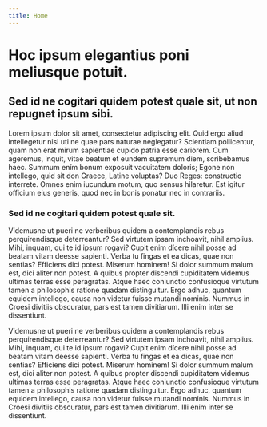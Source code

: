 ```yaml
---
title: Home
---
```


# Hoc ipsum elegantius poni meliusque potuit.
## Sed id ne cogitari quidem potest quale sit, ut non repugnet ipsum sibi.
   
Lorem ipsum dolor sit amet, consectetur adipiscing elit. Quid ergo aliud intellegetur nisi uti ne quae pars naturae neglegatur? Scientiam pollicentur, quam non erat mirum sapientiae cupido patria esse cariorem. Cum ageremus, inquit, vitae beatum et eundem supremum diem, scribebamus haec. Summum ením bonum exposuit vacuitatem doloris; Egone non intellego, quid sit don Graece, Latine voluptas? Duo Reges: constructio interrete. Omnes enim iucundum motum, quo sensus hilaretur. Est igitur officium eius generis, quod nec in bonis ponatur nec in contrariis.

### Sed id ne cogitari quidem potest quale sit.

Videmusne ut pueri ne verberibus quidem a contemplandis rebus perquirendisque deterreantur? Sed virtutem ipsam inchoavit, nihil amplius. Mihi, inquam, qui te id ipsum rogavi? Cupit enim dícere nihil posse ad beatam vitam deesse sapienti. Verba tu fingas et ea dicas, quae non sentias? Efficiens dici potest. Miserum hominem! Si dolor summum malum est, dici aliter non potest. A quibus propter discendi cupiditatem videmus ultimas terras esse peragratas. Atque haec coniunctio confusioque virtutum tamen a philosophis ratione quadam distinguitur. Ergo adhuc, quantum equidem intellego, causa non videtur fuisse mutandi nominis. Nummus in Croesi divitiis obscuratur, pars est tamen divitiarum. Illi enim inter se dissentiunt.

Videmusne ut pueri ne verberibus quidem a contemplandis rebus perquirendisque deterreantur? Sed virtutem ipsam inchoavit, nihil amplius. Mihi, inquam, qui te id ipsum rogavi? Cupit enim dícere nihil posse ad beatam vitam deesse sapienti. Verba tu fingas et ea dicas, quae non sentias? Efficiens dici potest. Miserum hominem! Si dolor summum malum est, dici aliter non potest. A quibus propter discendi cupiditatem videmus ultimas terras esse peragratas. Atque haec coniunctio confusioque virtutum tamen a philosophis ratione quadam distinguitur. Ergo adhuc, quantum equidem intellego, causa non videtur fuisse mutandi nominis. Nummus in Croesi divitiis obscuratur, pars est tamen divitiarum. Illi enim inter se dissentiunt.